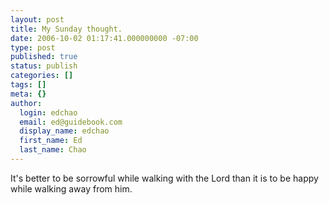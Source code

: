 ```yaml
---
layout: post
title: My Sunday thought.
date: 2006-10-02 01:17:41.000000000 -07:00
type: post
published: true
status: publish
categories: []
tags: []
meta: {}
author:
  login: edchao
  email: ed@guidebook.com
  display_name: edchao
  first_name: Ed
  last_name: Chao
---
```

<p>It's better to be sorrowful while walking with the Lord than it is to be happy while walking away from him.</p>
